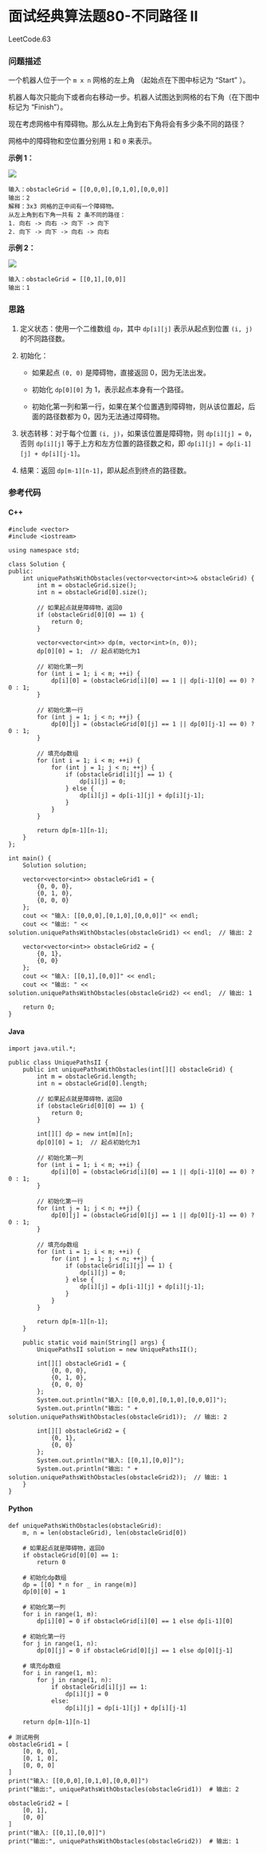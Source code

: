 # 面试经典算法题80-不同路径 II

LeetCode.63

### 问题描述

一个机器人位于一个 `m x n` 网格的左上角 （起始点在下图中标记为 “Start” ）。

机器人每次只能向下或者向右移动一步。机器人试图达到网格的右下角（在下图中标记为 “Finish”）。

现在考虑网格中有障碍物。那么从左上角到右下角将会有多少条不同的路径？

网格中的障碍物和空位置分别用 `1` 和 `0` 来表示。

**示例 1：**

![](https://cdn.jsdelivr.net/gh/aqjsp/Pictures/robot1.jpg)

```
输入：obstacleGrid = [[0,0,0],[0,1,0],[0,0,0]]
输出：2
解释：3x3 网格的正中间有一个障碍物。
从左上角到右下角一共有 2 条不同的路径：
1. 向右 -> 向右 -> 向下 -> 向下
2. 向下 -> 向下 -> 向右 -> 向右
```

**示例 2：**

![](https://cdn.jsdelivr.net/gh/aqjsp/Pictures/robot2.jpg)

```
输入：obstacleGrid = [[0,1],[0,0]]
输出：1
```

### 思路

1. 定义状态：使用一个二维数组 `dp`，其中 `dp[i][j]` 表示从起点到位置 `(i, j)` 的不同路径数。

2. 初始化：

   - 如果起点 `(0, 0)` 是障碍物，直接返回 0，因为无法出发。

   - 初始化 `dp[0][0]` 为 1，表示起点本身有一个路径。

   - 初始化第一列和第一行，如果在某个位置遇到障碍物，则从该位置起，后面的路径数都为 0，因为无法通过障碍物。

3. 状态转移：对于每个位置 `(i, j)`，如果该位置是障碍物，则 `dp[i][j] = 0`，否则 `dp[i][j]` 等于上方和左方位置的路径数之和，即 `dp[i][j] = dp[i-1][j] + dp[i][j-1]`。

4. 结果：返回 `dp[m-1][n-1]`，即从起点到终点的路径数。

### 参考代码

#### C++

```
#include <vector>
#include <iostream>

using namespace std;

class Solution {
public:
    int uniquePathsWithObstacles(vector<vector<int>>& obstacleGrid) {
        int m = obstacleGrid.size();
        int n = obstacleGrid[0].size();
        
        // 如果起点就是障碍物，返回0
        if (obstacleGrid[0][0] == 1) {
            return 0;
        }
        
        vector<vector<int>> dp(m, vector<int>(n, 0));
        dp[0][0] = 1;  // 起点初始化为1
        
        // 初始化第一列
        for (int i = 1; i < m; ++i) {
            dp[i][0] = (obstacleGrid[i][0] == 1 || dp[i-1][0] == 0) ? 0 : 1;
        }
        
        // 初始化第一行
        for (int j = 1; j < n; ++j) {
            dp[0][j] = (obstacleGrid[0][j] == 1 || dp[0][j-1] == 0) ? 0 : 1;
        }
        
        // 填充dp数组
        for (int i = 1; i < m; ++i) {
            for (int j = 1; j < n; ++j) {
                if (obstacleGrid[i][j] == 1) {
                    dp[i][j] = 0;
                } else {
                    dp[i][j] = dp[i-1][j] + dp[i][j-1];
                }
            }
        }
        
        return dp[m-1][n-1];
    }
};

int main() {
    Solution solution;

    vector<vector<int>> obstacleGrid1 = {
        {0, 0, 0},
        {0, 1, 0},
        {0, 0, 0}
    };
    cout << "输入: [[0,0,0],[0,1,0],[0,0,0]]" << endl;
    cout << "输出: " << solution.uniquePathsWithObstacles(obstacleGrid1) << endl;  // 输出: 2

    vector<vector<int>> obstacleGrid2 = {
        {0, 1},
        {0, 0}
    };
    cout << "输入: [[0,1],[0,0]]" << endl;
    cout << "输出: " << solution.uniquePathsWithObstacles(obstacleGrid2) << endl;  // 输出: 1

    return 0;
}
```

#### Java

```
import java.util.*;

public class UniquePathsII {
    public int uniquePathsWithObstacles(int[][] obstacleGrid) {
        int m = obstacleGrid.length;
        int n = obstacleGrid[0].length;
        
        // 如果起点就是障碍物，返回0
        if (obstacleGrid[0][0] == 1) {
            return 0;
        }
        
        int[][] dp = new int[m][n];
        dp[0][0] = 1;  // 起点初始化为1
        
        // 初始化第一列
        for (int i = 1; i < m; ++i) {
            dp[i][0] = (obstacleGrid[i][0] == 1 || dp[i-1][0] == 0) ? 0 : 1;
        }
        
        // 初始化第一行
        for (int j = 1; j < n; ++j) {
            dp[0][j] = (obstacleGrid[0][j] == 1 || dp[0][j-1] == 0) ? 0 : 1;
        }
        
        // 填充dp数组
        for (int i = 1; i < m; ++i) {
            for (int j = 1; j < n; ++j) {
                if (obstacleGrid[i][j] == 1) {
                    dp[i][j] = 0;
                } else {
                    dp[i][j] = dp[i-1][j] + dp[i][j-1];
                }
            }
        }
        
        return dp[m-1][n-1];
    }

    public static void main(String[] args) {
        UniquePathsII solution = new UniquePathsII();

        int[][] obstacleGrid1 = {
            {0, 0, 0},
            {0, 1, 0},
            {0, 0, 0}
        };
        System.out.println("输入: [[0,0,0],[0,1,0],[0,0,0]]");
        System.out.println("输出: " + solution.uniquePathsWithObstacles(obstacleGrid1));  // 输出: 2

        int[][] obstacleGrid2 = {
            {0, 1},
            {0, 0}
        };
        System.out.println("输入: [[0,1],[0,0]]");
        System.out.println("输出: " + solution.uniquePathsWithObstacles(obstacleGrid2));  // 输出: 1
    }
}
```

#### Python

```
def uniquePathsWithObstacles(obstacleGrid):
    m, n = len(obstacleGrid), len(obstacleGrid[0])
    
    # 如果起点就是障碍物，返回0
    if obstacleGrid[0][0] == 1:
        return 0
    
    # 初始化dp数组
    dp = [[0] * n for _ in range(m)]
    dp[0][0] = 1
    
    # 初始化第一列
    for i in range(1, m):
        dp[i][0] = 0 if obstacleGrid[i][0] == 1 else dp[i-1][0]
    
    # 初始化第一行
    for j in range(1, n):
        dp[0][j] = 0 if obstacleGrid[0][j] == 1 else dp[0][j-1]
    
    # 填充dp数组
    for i in range(1, m):
        for j in range(1, n):
            if obstacleGrid[i][j] == 1:
                dp[i][j] = 0
            else:
                dp[i][j] = dp[i-1][j] + dp[i][j-1]
    
    return dp[m-1][n-1]

# 测试用例
obstacleGrid1 = [
    [0, 0, 0],
    [0, 1, 0],
    [0, 0, 0]
]
print("输入: [[0,0,0],[0,1,0],[0,0,0]]")
print("输出:", uniquePathsWithObstacles(obstacleGrid1))  # 输出: 2

obstacleGrid2 = [
    [0, 1],
    [0, 0]
]
print("输入: [[0,1],[0,0]]")
print("输出:", uniquePathsWithObstacles(obstacleGrid2))  # 输出: 1
```

